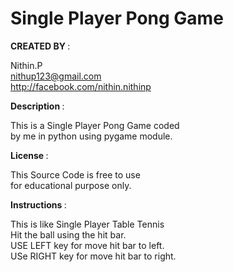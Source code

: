 
                                                                      
        
        
        
        
                  
   <h1><b>Single Player Pong Game </b></h1>                                                                     
                                                                      
 <b>CREATED BY </b>   :  
 
 Nithin.P                                          
 									              	nithup123@gmail.com                               
                    http://facebook.com/nithin.nithinp                
                         
                         
                         
                                                                      
<b> Description  </b> :  

This is a Single Player Pong Game  coded          
                    by me in python using pygame module.              
       
       
                                                                      
 <b>License   </b>    : 
 
 This Source Code is free to use                   
                    for educational purpose only.                     
 
 
                                                                      
 <b>Instructions </b> :  
 
 This is like Single Player Table Tennis           
                    Hit the ball using the hit bar.                   
                    USE LEFT key for move hit bar to left.            
                    USe RIGHT key for move hit bar to right.          
                                                                    
